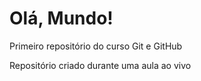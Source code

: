 # Olá, Mundo!
 Primeiro repositório do curso Git e GitHub

Repositório criado durante uma aula ao vivo
